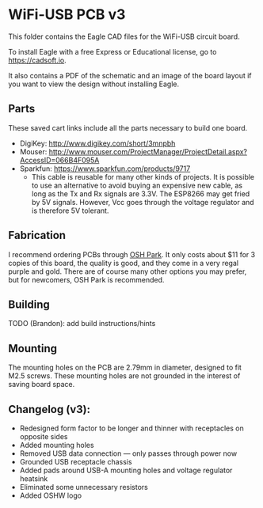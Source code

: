 # WiFi-USB PCB v3

This folder contains the Eagle CAD files for the WiFi-USB circuit board.

To install Eagle with a free Express or Educational license, go to
https://cadsoft.io.

It also contains a PDF of the schematic and an image of the board layout
if you want to view the design without installing Eagle.

## Parts

These saved cart links include all the parts necessary to build one board.

* DigiKey: http://www.digikey.com/short/3mnpbh
* Mouser: http://www.mouser.com/ProjectManager/ProjectDetail.aspx?AccessID=066B4F095A
* Sparkfun: https://www.sparkfun.com/products/9717
    - This cable is reusable for many other kinds of projects.
      It is possible to use an alternative to avoid buying an expensive new
      cable, as long as the Tx and Rx signals are 3.3V. The ESP8266 may get
      fried by 5V signals. However, Vcc goes through the voltage regulator and
      is therefore 5V tolerant.

## Fabrication

I recommend ordering PCBs through [OSH Park](https://oshpark.com).
It only costs about $11 for 3 copies of this board, the quality is good,
and they come in a very regal purple and gold.
There are of course many other options you may prefer, but for newcomers,
OSH Park is recommended.

## Building

TODO (Brandon): add build instructions/hints

## Mounting

The mounting holes on the PCB are 2.79mm in diameter, designed to fit
M2.5 screws. These mounting holes are not grounded in the interest of
saving board space.

## Changelog (v3):
* Redesigned form factor to be longer and thinner with receptacles on
  opposite sides
* Added mounting holes
* Removed USB data connection &mdash; only passes through power now
* Grounded USB receptacle chassis
* Added pads around USB-A mounting holes and voltage regulator heatsink
* Eliminated some unnecessary resistors
* Added OSHW logo
